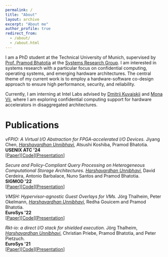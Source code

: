 ```yaml
---
permalink: /
title: "About"
layout: archive
excerpt: "About me"
author_profile: true
redirect_from: 
  - /about/
  - /about.html
---
```


I am a PhD student at the Technical University of Munich, supervised by [Prof. Pramod Bhatotia](https://dse.in.tum.de/bhatotia/) at the [Systems Research Group](https://dse.in.tum.de/).
I am interested in systems research with a particular focus on confidential computing, operating systems, and emerging hardware architectures. The central theme of my current work is to employ a hardware-software co-design approach to ensure high performance, security, and reliability.

Currently, I am interning at Intel Labs advised by [Dmitrii Kuvaiskii](https://dimakuv.github.io/) and [Mona Vij](https://www.intel.com/content/www/us/en/research/researchers/mona-vij.html), where I am exploring confidential computing support for hardware accelerators in disaggregated architectures.

Publications
====

_vFPIO: A Virtual I/O Abstraction for FPGA-accelerated I/O Devices._
Jiyang Chen, <ins>*Harshavardhan Unnibhavi*</ins>, Atsushi Koshiba, Pramod Bhatotia.  
__USENIX ATC '24__  
[[Paper](../files/vFPIO_ATC_24_camera_ready.pdf)][[Code](https://github.com/TUM-DSE/vFPIO)][[Presentation](../files/vFPIO-atc-24-talk.pdf)]

_Secure and Policy-Compliant Query Processing on Heterogeneous Computational Storage Architectures._
<ins>*Harshavardhan Unnibhavi*</ins>, David Cerdeira, Antonio Barbalace, Nuno Santos and Pramod Bhatotia.  
__SIGMOD '22__  
[[Paper](../files/sigmod_2022_ironsafe-camera-ready-version.pdf)][[Code](https://github.com/harshanavkis/ironsafe)][[Presentation](../files/sigmod-22-talk-ironsafe.pdf)]  

_VMSH: Hypervisor-agnostic Guest Overlays for VMs._
Jörg Thalheim, Peter Okelmann, <ins>*Harshavardhan Unnibhavi*</ins>, Redha Gouicem and Pramod Bhatotia.  
__EuroSys '22__  
[[Paper](../files/vmsh_eurosys22.pdf)][[Code](https://vmsh.org/)][[Presentation](../files/VMSH-eurosys22-slides.pdf)]

_Rkt-io: a direct I/O stack for shielded execution._
Jörg Thalheim, <ins>*Harshavardhan Unnibhavi*</ins>, Christian Priebe, Pramod Bhatotia, and Peter Pietzuch.  
__EuroSys '21__  
[[Paper](../files/rkt-io-eurosys-21.pdf)][[Code](https://github.com/Mic92/rkt-io)][[Presentation](../files/rkt-io-eurosys21_slides.pdf)]    
